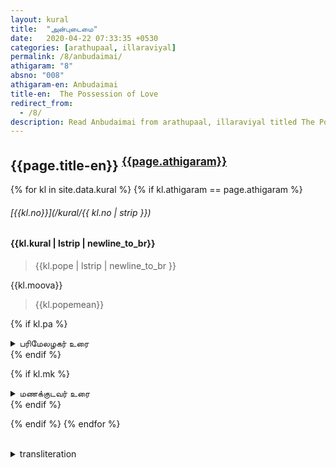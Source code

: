 ```yaml
---
layout: kural
title:  "அன்புடைமை"
date:   2020-04-22 07:33:35 +0530
categories: [arathupaal, illaraviyal]
permalink: /8/anbudaimai/
athigaram: "8"
absno: "008"
athigaram-en: Anbudaimai
title-en:  The Possession of Love
redirect_from:
  - /8/
description: Read Anbudaimai from arathupaal, illaraviyal titled The Possession of Love அன்புடைமை
---
```


## {{page.title-en}} <sup><a href="#transliteration">{{page.athigaram}}</a></sup>

{% for kl in site.data.kural %}
{% if kl.athigaram == page.athigaram %}

###### [{{kl.no}}](/kural/{{ kl.no | strip }})

<h4> {{kl.kural | lstrip | newline_to_br}} </h4> 
 
> {{kl.pope | lstrip | newline_to_br }} 

{{kl.moova}} 

> {{kl.popemean}} 

{% if kl.pa %}
<details>
  <summary > பரிமேலழகர் உரை </summary>
      {{kl.pa | replace: "விளக்கம்", "<br><strong><em>  விளக்கம்: </em></strong><br>" }}
</details>
{% endif %}

{% if kl.mk %}
<details>
  <summary > மணக்குடவர் உரை </summary>
      {{kl.mk | replace:"(இ - ள்.)","<strong><em>(இதன் பொருள்)</em></strong>" | replace:"(எ - று)","<br><strong><em>(என்றவாறு)</em></strong>"}}
</details>
{% endif %}

{% endif %}
{% endfor %}

<br>
<details class = "trans">
<summary id="transliteration"> transliteration</summary>

{%- for kl in site.data.kural -%}
{%- if page.athigaram == kl.athigaram -%} 

<p>{{kl.number}} {{kl.transliteration | newline_to_br}}</p>

{%- endif -%}
{%- endfor -%}

</details>
